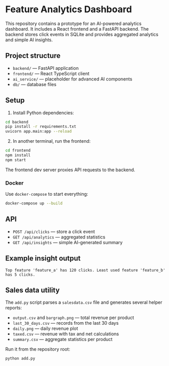 # Feature Analytics Dashboard

This repository contains a prototype for an AI-powered analytics dashboard. It
includes a React frontend and a FastAPI backend. The backend stores click events
in SQLite and provides aggregated analytics and simple AI insights.

## Project structure

- `backend/` — FastAPI application
- `frontend/` — React TypeScript client
- `ai_service/` — placeholder for advanced AI components
- `db/` — database files

## Setup

1. Install Python dependencies:

```bash
cd backend
pip install -r requirements.txt
uvicorn app.main:app --reload
```

2. In another terminal, run the frontend:

```bash
cd frontend
npm install
npm start
```

The frontend dev server proxies API requests to the backend.

### Docker

Use `docker-compose` to start everything:

```bash
docker-compose up --build
```

## API

- `POST /api/clicks` — store a click event
- `GET /api/analytics` — aggregated statistics
- `GET /api/insights` — simple AI-generated summary

## Example insight output

```
Top feature 'feature_a' has 120 clicks. Least used feature 'feature_b' has 5 clicks.
```

## Sales data utility

The `add.py` script parses a `salesdata.csv` file and generates several helper
reports:

* `output.csv` and `bargraph.png` — total revenue per product
* `last_30_days.csv` — records from the last 30 days
* `daily.png` — daily revenue plot
* `taxed.csv` — revenue with tax and net calculations
* `summary.csv` — aggregate statistics per product

Run it from the repository root:

```bash
python add.py
```
